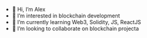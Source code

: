- 👋 Hi, I’m Alex
- 👀 I’m interested in blockchain development
- 🌱 I’m currently learning Web3, Solidity, JS, ReactJS
- 💞️ I’m looking to collaborate on blockchain projecta
